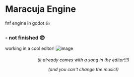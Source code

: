 # Maracuja Engine
 fnf engine in godot 👍

### - not finished 😎

working in a cool editor!
![image](https://github.com/user-attachments/assets/7b6de73b-e83b-400b-80bb-1c1930324875)
<div align="center">
<h6>
 (it already comes with a song in the editor!!!)
 
(and you can't change the music!)
</h6>
</div>
